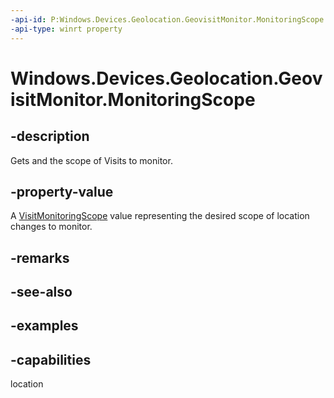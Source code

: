 ```yaml
---
-api-id: P:Windows.Devices.Geolocation.GeovisitMonitor.MonitoringScope
-api-type: winrt property
---
```


<!-- Property syntax.
public VisitMonitoringScope MonitoringScope { get; }
-->

# Windows.Devices.Geolocation.GeovisitMonitor.MonitoringScope

## -description
Gets and the scope of Visits to monitor.

## -property-value
A [VisitMonitoringScope](VisitMonitoringScope.md) value representing the desired scope of location changes to monitor.

## -remarks

## -see-also

## -examples


## -capabilities
location
